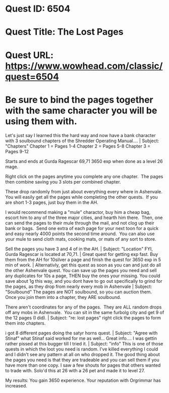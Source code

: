# Quest ID: 6504
# Quest Title: The Lost Pages
# Quest URL: https://www.wowhead.com/classic/quest=6504
# Be sure to bind the pages together with the same character you will be using them with.

Let's just say I learned this the hard way and now have a bank character with 3 soulbound chapters of the Shredder Operating Manual.... | Subject: "Chapters"
Chapter 1 = Pages 1-4
Chapter 2 = Pages 5-8
Chapter 3 = Pages 9-12

Starts and ends at Gurda Ragescar 69,71
3650 exp when done as a level 26 mage.

Right click on the pages anytime you complete any one chapter.  The pages then combine saving you 3 slots per combined chapter.

These drop randomly from just about everything every where in Ashenvale.  You will easily get all the pages while completing the other quests.  If you are short 1-3 pages, just buy them in the AH.

I would recommend making a "mule" charactor, buy him a cheap bag, escort him to any of the three major cities, and hearth him there.  Then, one can send the pages to their mule through the mail, and not clog up their bank or bags.  Send one extra of each page for your next toon for a quick and easy nearly 4000 points the second time around.  You can also use your mule to send cloth mats, cooking mats, or mats of any sort to store.

Sell the pages you have 3 and 4 of in the AH. | Subject: "Location"
FYI, Gurda Ragescar is located at 70,71. | Great quest for getting exp fast. Buy them from the AH for 10silver a page and finish the quest for 3650 exp in 5 min of work. | Alternativly, get this quest as soon as you can and just do all the other Ashenvale quest. You can save up the pages you need and sell any duplicates for 10s a page, THEN buy the ones your missing. You could save about 1g this way, and you dont have to go out specifically to grind for the pages, as they drop from nearly every mob in Ashenvale | Subject: "Soulbound"
The pages are NOT soulbound, so you can auction them.  Once you join them into a chapter, they ARE soulbound.

There aren't coordinates for any of the pages.  They are ALL random drops off any mobs in Ashenvale.  You can sit in the same furbolg city and get 9 of the 12 pages (I did). | Subject: "re: lost pages"
right click the pages to form them into chapters.

i got 8 different pages doing the satyr horns quest. | Subject: "Agree with Stinaf"
what Stinaf said worked for me as well... Great info.... I was gettin rather pissed at this bugger till I tried it. | Subject: "info"
This is one of those quests in which the loot you need is random. I've killed everything I could and I didn't see any pattern at all on who dropped it. The good thing about the pages you need is that they are tradeable and you can sell them if you have more than one copy. I saw a few shouts for pages that others wanted to trade with. Solo'd this at 26 with a 26 pet and made it to level 27.

My results:
You gain 3650 experience.
Your reputation with Orgrimmar has increased.